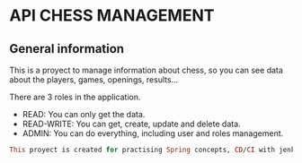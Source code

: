 # API CHESS MANAGEMENT

## General information

This is a proyect to manage information about chess, so you can see data about the players, games, openings, results...

There are 3 roles in the application.

* READ: You can only get the data.
* READ-WRITE: You can get, create, update and delete data.
* ADMIN: You can do everything, including user and roles management.

``` ruby
This proyect is created for practising Spring concepts, CD/CI with jenkins and Docker.
```
